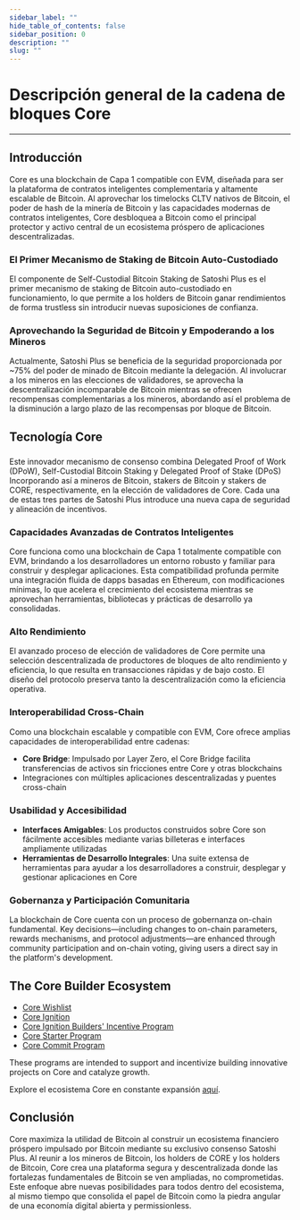 ```yaml
---
sidebar_label: ""
hide_table_of_contents: false
sidebar_position: 0
description: ""
slug: ""
---
```


# Descripción general de la cadena de bloques Core

---

## Introducción

Core es una blockchain de Capa 1 compatible con EVM, diseñada para ser la plataforma de contratos inteligentes complementaria y altamente escalable de Bitcoin. Al aprovechar los timelocks CLTV nativos de Bitcoin, el poder de hash de la minería de Bitcoin y las capacidades modernas de contratos inteligentes, Core desbloquea a Bitcoin como el principal protector y activo central de un ecosistema próspero de aplicaciones descentralizadas.

### El Primer Mecanismo de Staking de Bitcoin Auto-Custodiado

El componente de Self-Custodial Bitcoin Staking de Satoshi Plus es el primer mecanismo de staking de Bitcoin auto-custodiado en funcionamiento, lo que permite a los holders de Bitcoin ganar rendimientos de forma trustless sin introducir nuevas suposiciones de confianza.

### Aprovechando la Seguridad de Bitcoin y Empoderando a los Mineros

Actualmente, Satoshi Plus se beneficia de la seguridad proporcionada por ~75% del poder de minado de Bitcoin mediante la delegación. Al involucrar a los mineros en las elecciones de validadores, se aprovecha la descentralización incomparable de Bitcoin mientras se ofrecen recompensas complementarias a los mineros, abordando así el problema de la disminución a largo plazo de las recompensas por bloque de Bitcoin.

## Tecnología Core

###

Este innovador mecanismo de consenso combina Delegated Proof of Work (DPoW), Self-Custodial Bitcoin Staking y Delegated Proof of Stake (DPoS) Incorporando así a mineros de Bitcoin, stakers de Bitcoin y stakers de CORE, respectivamente, en la elección de validadores de Core. Cada una de estas tres partes de Satoshi Plus introduce una nueva capa de seguridad y alineación de incentivos.

### Capacidades Avanzadas de Contratos Inteligentes

Core funciona como una blockchain de Capa 1 totalmente compatible con EVM, brindando a los desarrolladores un entorno robusto y familiar para construir y desplegar aplicaciones. Esta compatibilidad profunda permite una integración fluida de dapps basadas en Ethereum, con modificaciones mínimas, lo que acelera el crecimiento del ecosistema mientras se aprovechan herramientas, bibliotecas y prácticas de desarrollo ya consolidadas.

### Alto Rendimiento

El avanzado proceso de elección de validadores de Core permite una selección descentralizada de productores de bloques de alto rendimiento y eficiencia, lo que resulta en transacciones rápidas y de bajo costo. El diseño del protocolo preserva tanto la descentralización como la eficiencia operativa.

### Interoperabilidad Cross-Chain

Como una blockchain escalable y compatible con EVM, Core ofrece amplias capacidades de interoperabilidad entre cadenas:

- **Core Bridge**: Impulsado por Layer Zero, el Core Bridge facilita transferencias de activos sin fricciones entre Core y otras blockchains
- Integraciones con múltiples aplicaciones descentralizadas y puentes cross-chain

### Usabilidad y Accesibilidad

- **Interfaces Amigables**: Los productos construidos sobre Core son fácilmente accesibles mediante varias billeteras e interfaces ampliamente utilizadas
- **Herramientas de Desarrollo Integrales**: Una suite extensa de herramientas para ayudar a los desarrolladores a construir, desplegar y gestionar aplicaciones en Core

### Gobernanza y Participación Comunitaria

La blockchain de Core cuenta con un proceso de gobernanza on-chain fundamental. Key decisions—including changes to on-chain parameters, rewards mechanisms, and protocol adjustments—are enhanced through community participation and on-chain voting, giving users a direct say in the platform's development.

## The Core Builder Ecosystem

- [Core Wishlist](https://github.com/coredao-org/core-community-contributions/blob/main/Core-Wishlist.md)
- [Core Ignition](https://ignition.coredao.org/)
- [Core Ignition Builders' Incentive Program](https://coredao.org/initiatives/incentiveprogram)
- [Core Starter Program](https://coredao.org/initiatives/corestarterprogram)
- [Core Commit Program](https://coredao.org/initiatives/commit-program)

These programs are intended to support and incentivize building innovative projects on Core and catalyze growth.

Explore el ecosistema Core en constante expansión [aquí](https://coredao.org/explore/ecosystem).

## Conclusión

Core maximiza la utilidad de Bitcoin al construir un ecosistema financiero próspero impulsado por Bitcoin mediante su exclusivo consenso Satoshi Plus. Al reunir a los mineros de Bitcoin, los holders de CORE y los holders de Bitcoin, Core crea una plataforma segura y descentralizada donde las fortalezas fundamentales de Bitcoin se ven ampliadas, no comprometidas. Este enfoque abre nuevas posibilidades para todos dentro del ecosistema, al mismo tiempo que consolida el papel de Bitcoin como la piedra angular de una economía digital abierta y permissionless.

